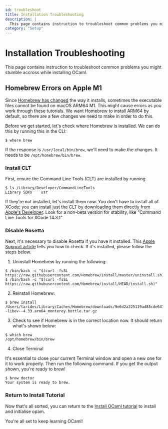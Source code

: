 ```yaml
---
id: troubleshoot
title: Installation Troubleshooting
description: |
  This page contains instruction to troubleshoot common problems you might stumble accross while installing OCaml.
category: "Setup"
---
```


# Installation Troubleshooting

This page contains instruction to troubleshoot common problems you might stumble accross while installing OCaml.

## Homebrew Errors on Apple M1

Since [Homebrew has changed](https://github.com/Homebrew/brew/issues/9177) the way it installs, sometimes the executable files cannot be found on macOS ARM64 M1. This might cause errors as you work through these tutorials. We want Homebrew to install ARM64 by default, so there are a few changes we need to make in order to do this.

Before we get started, let's check where Homebrew is installed. We can do this by running this in the CLI:

```shell
$ where brew
```
If the response is `/usr/local/bin/brew`, we'll need to make the changes. It needs to be `/opt/homebrew/bin/brew`. 

### Install CLT

First, ensure the Command Line Tools (CLT) are installed by running 

```shell
$ ls /Library/Developer/CommandLineTools
Library	SDKs	usr
```

If they're not installed, let's install them now. You don't have to install all of XCode; you can install just the CLT by [downloading them directly from Apple's Developer](https://developer.apple.com/download/all/). Look for a non-beta version for stability, like "Command Line Tools for XCode 14.3.1"

### Disable Rosetta

Next, it's necessary to disable Rosetta if you have it installed. This [Apple Support article](https://support.apple.com/en-us/HT211861) tells you how to check. If it's installed, please follow the steps below.

1. Uninstall Homebrew by running the following:

```shell
$ /bin/bash -c "$(curl -fsSL https://raw.githubusercontent.com/Homebrew/install/master/uninstall.sh)"
$ /bin/bash -c "$(curl -fsSL https://raw.githubusercontent.com/Homebrew/install/HEAD/install.sh)"
```

2. Reinstall Homebrew:

```Shell
$ brew install /Users/tarides/Library/Caches/Homebrew/downloads/9e6d2a225119ad88cde6474d39696e66e4f87dc4a4d101243b91986843df691e--libev--4.33.arm64_monterey.bottle.tar.gz
```

3. Check to see if Homebrew is in the correct location now. It should return what's shown below:

```shell
$ which brew
/opt/homebrew/bin/brew
```

4. Close Terminal

It's essential to close your current Terminal window and open a new one for it to work properly. Then run the following command. If you get the output shown, you're ready to brew!

```shell
$ brew doctor
Your system is ready to brew.
```

### Return to Install Tutorial

Now that's all sorted, you can return to the [Install OCaml tutorial](/docs/installing-ocaml) to install and initialise opam.

You're all set to keep learning OCaml!
